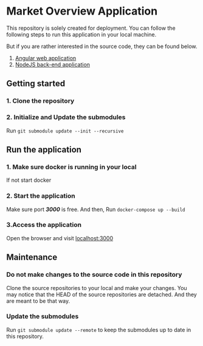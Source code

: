 # Market Overview Application

This repository is solely created for deployment. You can follow the following steps to 
run this application in your local machine.

But if you are rather interested in the source code, they can be found below.
1. [Angular web application](https://github.com/chanakadrathnayaka/market-overview-web)
2. [NodeJS back-end application](https://github.com/chanakadrathnayaka/market-overview)

## Getting started
### 1. Clone the repository

### 2. Initialize and Update the submodules
Run `git submodule update --init --recursive`

## Run the application
### 1. Make sure docker is running in your local
If not start docker

### 2. Start the application
Make sure port **_3000_** is free. And then, Run `docker-compose up --build`

### 3.Access the application
Open the browser and visit [localhost:3000](http://localhost:3000/)

## Maintenance
### Do not make changes to the source code in this repository
Clone the source repositories to your local and make your changes. 
You may notice that the HEAD of the source repositories are detached. 
And they are meant to be that way.
### Update the submodules
Run `git submodule update --remote` to keep the submodules up to date in this repository.
